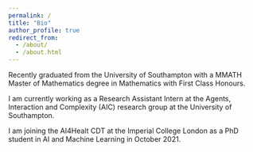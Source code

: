 ```yaml
---
permalink: /
title: "Bio"
author_profile: true
redirect_from: 
  - /about/
  - /about.html
---
```


Recently graduated from the University of Southampton with a MMATH Master of Mathematics degree in Mathematics with First Class Honours. 

I am currently working as a Research Assistant Intern at the Agents, Interaction and Complexity (AIC) research group at the University of Southampton. 

I am joining the AI4Healt CDT at the Imperial College London as a PhD student in AI and Machine Learning in October 2021.

